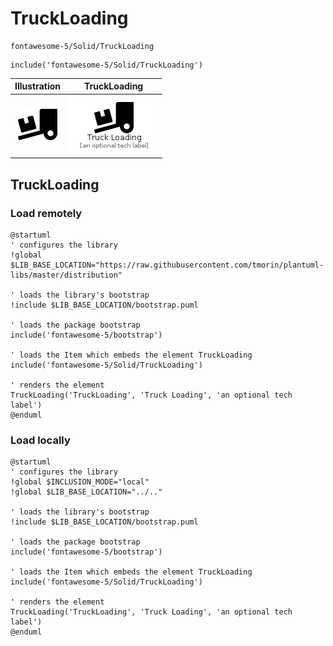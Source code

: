 # TruckLoading


```text
fontawesome-5/Solid/TruckLoading
```

```text
include('fontawesome-5/Solid/TruckLoading')
```



| Illustration | TruckLoading |
| :---: | :---: |
| ![illustration for Illustration](../../fontawesome-5/Solid/TruckLoading.png) | ![illustration for TruckLoading](../../fontawesome-5/Solid/TruckLoading.Local.png) |




## TruckLoading

### Load remotely
```plantuml
@startuml
' configures the library
!global $LIB_BASE_LOCATION="https://raw.githubusercontent.com/tmorin/plantuml-libs/master/distribution"

' loads the library's bootstrap
!include $LIB_BASE_LOCATION/bootstrap.puml

' loads the package bootstrap
include('fontawesome-5/bootstrap')

' loads the Item which embeds the element TruckLoading
include('fontawesome-5/Solid/TruckLoading')

' renders the element
TruckLoading('TruckLoading', 'Truck Loading', 'an optional tech label')
@enduml
```

### Load locally
```plantuml
@startuml
' configures the library
!global $INCLUSION_MODE="local"
!global $LIB_BASE_LOCATION="../.."

' loads the library's bootstrap
!include $LIB_BASE_LOCATION/bootstrap.puml

' loads the package bootstrap
include('fontawesome-5/bootstrap')

' loads the Item which embeds the element TruckLoading
include('fontawesome-5/Solid/TruckLoading')

' renders the element
TruckLoading('TruckLoading', 'Truck Loading', 'an optional tech label')
@enduml
```

